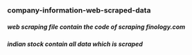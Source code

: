 ### company-information-web-scraped-data
##### web scraping file contain the code of scraping finology.com
##### indian stock contain all data which is scraped
